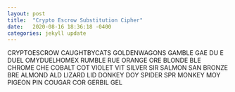 ```yaml
---
layout: post
title:  "Crypto Escrow Substitution Cipher"
date:   2020-08-16 18:36:18 -0400
categories: jekyll update
---
```

CRYPTOESCROW
CAUGHTBYCATS
GOLDENWAGONS
GAMBLE  GAE
DU   E  DUEL
OMYDUELHOMEX
RUMBLE  RUE
ORANGE  ORE
BLONDE  BLE
CHROME  CHE
COBALT  COT
VIOLET  VIT
SILVER  SIR
SALMON  SAN
BRONZE  BRE
ALMOND  ALD
LIZARD  LID
DONKEY  DOY
SPIDER  SPR
MONKEY  MOY
PIGEON  PIN
COUGAR  COR
GERBIL  GEL
